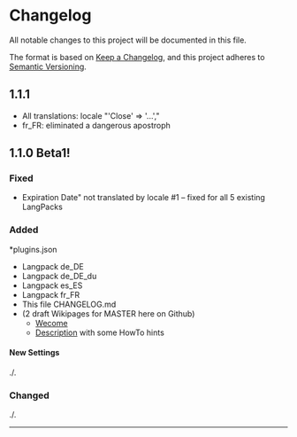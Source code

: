 # Changelog

All notable changes to this project will be documented in this file.

The format is based on [Keep a Changelog](https://keepachangelog.com/en/1.0.0/),
and this project adheres to [Semantic Versioning](https://semver.org/spec/v2.0.0.html).
## 1.1.1 
* All translations: locale "'Close' => '...',"
* fr_FR: eliminated a dangerous apostroph

  
## 1.1.0 Beta1!

### Fixed
* Expiration Date" not translated by locale #1 – fixed for all 5 existing LangPacks

### Added
*plugins.json
* Langpack de_DE
* Langpack de_DE_du
* Langpack es_ES
* Langpack fr_FR
* This file CHANGELOG.md  
* (2 draft Wikipages for MASTER here on Github)
  * [Wecome](https://github.com/RainerBielefeld/KANBOARD-plugin-broadcast/wiki)
  * [Description](https://github.com/RainerBielefeld/KANBOARD-plugin-broadcast/wiki/Description) with some HowTo hints

#### New Settings
./.

### Changed
./.


---

